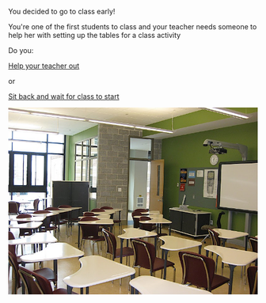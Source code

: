 You decided to go to class early!

You're one of the first students to class and your teacher needs someone to help her with setting up the tables for a class activity

Do you:

[Help your teacher out](extra-credit.md)

or 

[Sit back and wait for class to start](../bad-day/forget-hw.md)

![class](../images/class.jpg)